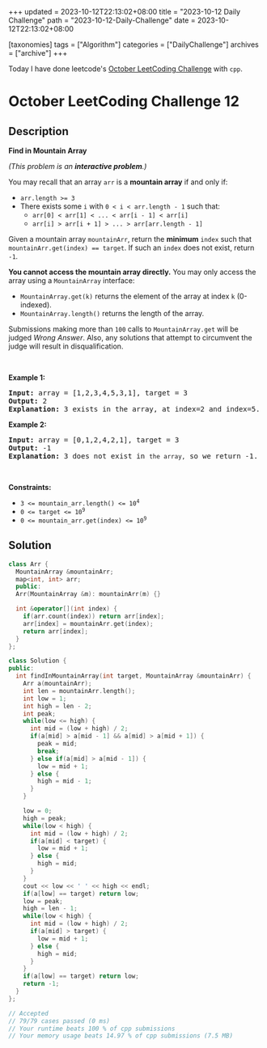 +++
updated = 2023-10-12T22:13:02+08:00
title = "2023-10-12 Daily Challenge"
path = "2023-10-12-Daily-Challenge"
date = 2023-10-12T22:13:02+08:00

[taxonomies]
tags = ["Algorithm"]
categories = ["DailyChallenge"]
archives = ["archive"]
+++

Today I have done leetcode's [October LeetCoding Challenge](https://leetcode.com/problems/find-in-mountain-array/) with `cpp`.

<!-- more -->

# October LeetCoding Challenge 12

## Description

**Find in Mountain Array**

<p><em>(This problem is an <strong>interactive problem</strong>.)</em></p>

<p>You may recall that an array <code>arr</code> is a <strong>mountain array</strong> if and only if:</p>

<ul>
	<li><code>arr.length &gt;= 3</code></li>
	<li>There exists some <code>i</code> with <code>0 &lt; i &lt; arr.length - 1</code> such that:
	<ul>
		<li><code>arr[0] &lt; arr[1] &lt; ... &lt; arr[i - 1] &lt; arr[i]</code></li>
		<li><code>arr[i] &gt; arr[i + 1] &gt; ... &gt; arr[arr.length - 1]</code></li>
	</ul>
	</li>
</ul>

<p>Given a mountain array <code>mountainArr</code>, return the <strong>minimum</strong> <code>index</code> such that <code>mountainArr.get(index) == target</code>. If such an <code>index</code> does not exist, return <code>-1</code>.</p>

<p><strong>You cannot access the mountain array directly.</strong> You may only access the array using a <code>MountainArray</code> interface:</p>

<ul>
	<li><code>MountainArray.get(k)</code> returns the element of the array at index <code>k</code> (0-indexed).</li>
	<li><code>MountainArray.length()</code> returns the length of the array.</li>
</ul>

<p>Submissions making more than <code>100</code> calls to <code>MountainArray.get</code> will be judged <em>Wrong Answer</em>. Also, any solutions that attempt to circumvent the judge will result in disqualification.</p>

<p>&nbsp;</p>
<p><strong class="example">Example 1:</strong></p>

<pre>
<strong>Input:</strong> array = [1,2,3,4,5,3,1], target = 3
<strong>Output:</strong> 2
<strong>Explanation:</strong> 3 exists in the array, at index=2 and index=5. Return the minimum index, which is 2.</pre>

<p><strong class="example">Example 2:</strong></p>

<pre>
<strong>Input:</strong> array = [0,1,2,4,2,1], target = 3
<strong>Output:</strong> -1
<strong>Explanation:</strong> 3 does not exist in <code>the array,</code> so we return -1.
</pre>

<p>&nbsp;</p>
<p><strong>Constraints:</strong></p>

<ul>
	<li><code>3 &lt;= mountain_arr.length() &lt;= 10<sup>4</sup></code></li>
	<li><code>0 &lt;= target &lt;= 10<sup>9</sup></code></li>
	<li><code>0 &lt;= mountain_arr.get(index) &lt;= 10<sup>9</sup></code></li>
</ul>


## Solution

``` cpp
class Arr {
  MountainArray &mountainArr;
  map<int, int> arr;
  public:
  Arr(MountainArray &m): mountainArr(m) {}

  int &operator[](int index) {
    if(arr.count(index)) return arr[index];
    arr[index] = mountainArr.get(index);
    return arr[index];
  }
};

class Solution {
public:
  int findInMountainArray(int target, MountainArray &mountainArr) {
    Arr a(mountainArr);
    int len = mountainArr.length();
    int low = 1;
    int high = len - 2;
    int peak;
    while(low <= high) {
      int mid = (low + high) / 2;
      if(a[mid] > a[mid - 1] && a[mid] > a[mid + 1]) {
        peak = mid;
        break;
      } else if(a[mid] > a[mid - 1]) {
        low = mid + 1;
      } else {
        high = mid - 1;
      }
    }

    low = 0;
    high = peak;
    while(low < high) {
      int mid = (low + high) / 2;
      if(a[mid] < target) {
        low = mid + 1;
      } else {
        high = mid;
      }
    }
    cout << low << ' ' << high << endl;
    if(a[low] == target) return low;
    low = peak;
    high = len - 1;
    while(low < high) {
      int mid = (low + high) / 2;
      if(a[mid] > target) {
        low = mid + 1;
      } else {
        high = mid;
      }
    }
    if(a[low] == target) return low;
    return -1;
  }
};

// Accepted
// 79/79 cases passed (0 ms)
// Your runtime beats 100 % of cpp submissions
// Your memory usage beats 14.97 % of cpp submissions (7.5 MB)
```
